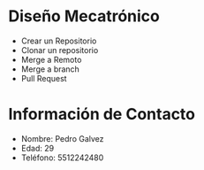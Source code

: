 # Diseño Mecatrónico
* Crear un Repositorio
* Clonar un repositorio
* Merge a Remoto
* Merge a branch
* Pull Request

# Información de Contacto
 
* Nombre: Pedro Galvez
* Edad: 29 
* Teléfono: 5512242480

